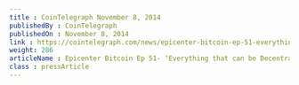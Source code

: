 ```yaml
---
title : CoinTelegraph November 8, 2014
publishedBy : CoinTelegraph
publishedOn : November 8, 2014
link : https://cointelegraph.com/news/epicenter-bitcoin-ep-51-everything-that-can-be-decentralized-will-be-decentralized-david-a-johnston
weight: 286
articleName : Epicenter Bitcoin Ep 51- ‘Everything that can be Decentralized will be Decentralized’ - David A. Johnston
class : pressArticle
---
```

